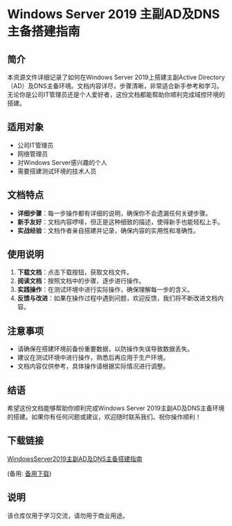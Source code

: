 # Windows Server 2019 主副AD及DNS主备搭建指南

## 简介
本资源文件详细记录了如何在Windows Server 2019上搭建主副Active Directory（AD）及DNS主备环境。文档内容详尽，步骤清晰，非常适合新手参考和学习。无论你是公司IT管理员还是个人爱好者，这份文档都能帮助你顺利完成域控环境的搭建。

## 适用对象
- 公司IT管理员
- 网络管理员
- 对Windows Server感兴趣的个人
- 需要搭建测试环境的技术人员

## 文档特点
- **详细步骤**：每一步操作都有详细的说明，确保你不会遗漏任何关键步骤。
- **新手友好**：文档内容啰嗦，但正是这种细致的描述，使得新手也能轻松上手。
- **实战经验**：文档作者亲自搭建并记录，确保内容的实用性和准确性。

## 使用说明
1. **下载文档**：点击下载按钮，获取文档文件。
2. **阅读文档**：按照文档中的步骤，逐步进行操作。
3. **实践操作**：在测试环境中进行实际操作，确保理解每一步的含义。
4. **反馈与改进**：如果在操作过程中遇到问题，欢迎反馈，我们将不断改进文档内容。

## 注意事项
- 请确保在搭建环境前备份重要数据，以防操作失误导致数据丢失。
- 建议在测试环境中进行操作，熟悉后再应用于生产环境。
- 文档内容仅供参考，具体操作请根据实际情况进行调整。

## 结语
希望这份文档能够帮助你顺利完成Windows Server 2019主副AD及DNS主备环境的搭建。如果你有任何问题或建议，欢迎随时联系我们。祝你操作顺利！

## 下载链接
[WindowsServer2019主副AD及DNS主备搭建指南](https://pan.quark.cn/s/7c0b7b9ee2e3) 

(备用: [备用下载](https://pan.baidu.com/s/11eeyEqYZ_0Aku19j1tGYuA?pwd=1234))

## 说明

该仓库仅用于学习交流，请勿用于商业用途。
